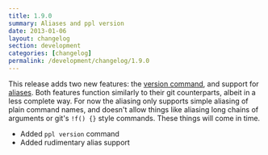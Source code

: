 ```yaml
---
title: 1.9.0
summary: Aliases and ppl version
date: 2013-01-06
layout: changelog
section: development
categories: [changelog]
permalink: /development/changelog/1.9.0
---
```


This release adds two new features: the [version
command](/documentation/commands/version), and support for
[aliases](/documentation/configuration/alias). Both features function similarly
to their git counterparts, albeit in a less complete way. For now the aliasing
only supports simple aliasing of plain command names, and doesn't allow things
like aliasing long chains of arguments or git's `!f() {}` style commands. These
things will come in time.

* Added `ppl version` command
* Added rudimentary alias support
